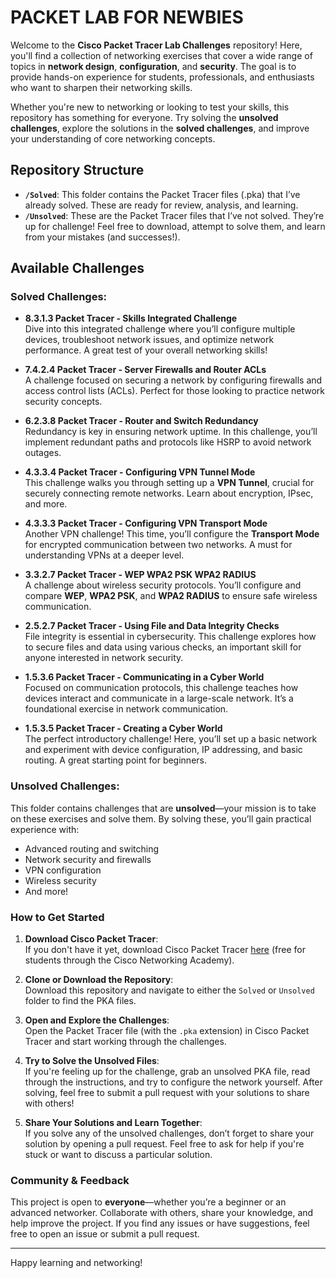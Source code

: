 # PACKET LAB FOR NEWBIES

Welcome to the **Cisco Packet Tracer Lab Challenges** repository! Here, you'll find a collection of networking exercises that cover a wide range of topics in **network design**, **configuration**, and **security**. The goal is to provide hands-on experience for students, professionals, and enthusiasts who want to sharpen their networking skills.

Whether you're new to networking or looking to test your skills, this repository has something for everyone. Try solving the **unsolved challenges**, explore the solutions in the **solved challenges**, and improve your understanding of core networking concepts.

## Repository Structure

- **`/Solved`**: This folder contains the Packet Tracer files (.pka) that I’ve already solved. These are ready for review, analysis, and learning.
- **`/Unsolved`**: These are the Packet Tracer files that I’ve not solved. They’re up for challenge! Feel free to download, attempt to solve them, and learn from your mistakes (and successes!).

## Available Challenges

### Solved Challenges:

- **8.3.1.3 Packet Tracer - Skills Integrated Challenge**  
  Dive into this integrated challenge where you’ll configure multiple devices, troubleshoot network issues, and optimize network performance. A great test of your overall networking skills!

- **7.4.2.4 Packet Tracer - Server Firewalls and Router ACLs**  
  A challenge focused on securing a network by configuring firewalls and access control lists (ACLs). Perfect for those looking to practice network security concepts.

- **6.2.3.8 Packet Tracer - Router and Switch Redundancy**  
  Redundancy is key in ensuring network uptime. In this challenge, you’ll implement redundant paths and protocols like HSRP to avoid network outages. 

- **4.3.3.4 Packet Tracer - Configuring VPN Tunnel Mode**  
  This challenge walks you through setting up a **VPN Tunnel**, crucial for securely connecting remote networks. Learn about encryption, IPsec, and more.

- **4.3.3.3 Packet Tracer - Configuring VPN Transport Mode**  
  Another VPN challenge! This time, you’ll configure the **Transport Mode** for encrypted communication between two networks. A must for understanding VPNs at a deeper level.

- **3.3.2.7 Packet Tracer - WEP WPA2 PSK WPA2 RADIUS**  
  A challenge about wireless security protocols. You’ll configure and compare **WEP**, **WPA2 PSK**, and **WPA2 RADIUS** to ensure safe wireless communication.

- **2.5.2.7 Packet Tracer - Using File and Data Integrity Checks**  
  File integrity is essential in cybersecurity. This challenge explores how to secure files and data using various checks, an important skill for anyone interested in network security.

- **1.5.3.6 Packet Tracer - Communicating in a Cyber World**  
  Focused on communication protocols, this challenge teaches how devices interact and communicate in a large-scale network. It’s a foundational exercise in network communication.

- **1.5.3.5 Packet Tracer - Creating a Cyber World**  
  The perfect introductory challenge! Here, you’ll set up a basic network and experiment with device configuration, IP addressing, and basic routing. A great starting point for beginners.

### Unsolved Challenges:

This folder contains challenges that are **unsolved**—your mission is to take on these exercises and solve them. By solving these, you’ll gain practical experience with:

- Advanced routing and switching
- Network security and firewalls
- VPN configuration
- Wireless security
- And more!

### How to Get Started

1. **Download Cisco Packet Tracer**:  
   If you don't have it yet, download Cisco Packet Tracer [here](https://www.netacad.com/courses/packet-tracer) (free for students through the Cisco Networking Academy).

2. **Clone or Download the Repository**:  
   Download this repository and navigate to either the `Solved` or `Unsolved` folder to find the PKA files.

3. **Open and Explore the Challenges**:  
   Open the Packet Tracer file (with the `.pka` extension) in Cisco Packet Tracer and start working through the challenges.

4. **Try to Solve the Unsolved Files**:  
   If you're feeling up for the challenge, grab an unsolved PKA file, read through the instructions, and try to configure the network yourself. After solving, feel free to submit a pull request with your solutions to share with others!

5. **Share Your Solutions and Learn Together**:  
   If you solve any of the unsolved challenges, don’t forget to share your solution by opening a pull request. Feel free to ask for help if you're stuck or want to discuss a particular solution.

### Community & Feedback

This project is open to **everyone**—whether you’re a beginner or an advanced networker. Collaborate with others, share your knowledge, and help improve the project. If you find any issues or have suggestions, feel free to open an issue or submit a pull request.

---

Happy learning and networking!

